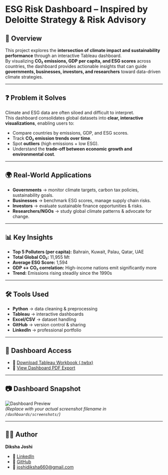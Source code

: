 # ESG Risk Dashboard – Inspired by Deloitte Strategy & Risk Advisory

## 📖 Overview  
This project explores the **intersection of climate impact and sustainability performance** through an interactive Tableau dashboard.  
By visualizing **CO₂ emissions, GDP per capita, and ESG scores** across countries, the dashboard provides actionable insights that can guide **governments, businesses, investors, and researchers** toward data-driven climate strategies.  

---

## ❓ Problem it Solves  
Climate and ESG data are often siloed and difficult to interpret.  
This dashboard consolidates global datasets into **clear, interactive visualizations**, enabling users to:  
- Compare countries by emissions, GDP, and ESG scores.  
- Track **CO₂ emission trends over time**.  
- Spot **outliers** (high emissions + low ESG).  
- Understand the **trade-off between economic growth and environmental cost**.  

---

## 🌍 Real-World Applications  
- **Governments** → monitor climate targets, carbon tax policies, sustainability goals.  
- **Businesses** → benchmark ESG scores, manage supply chain risks.  
- **Investors** → evaluate sustainable finance opportunities & risks.  
- **Researchers/NGOs** → study global climate patterns & advocate for change.  

---

## 📊 Key Insights  
- **Top 5 Polluters (per capita):** Bahrain, Kuwait, Palau, Qatar, UAE  
- **Total Global CO₂:** 11,955 Mt  
- **Average ESG Score:** 1,594  
- **GDP ↔ CO₂ correlation:** High-income nations emit significantly more  
- **Trend:** Emissions rising steadily since the 1990s  

---

## 🛠 Tools Used  
- **Python** → data cleaning & preprocessing  
- **Tableau** → interactive dashboards  
- **Excel/CSV** → dataset handling  
- **GitHub** → version control & sharing  
- **LinkedIn** → professional portfolio  

---

## 📑 Dashboard Access  
- 📂 [Download Tableau Workbook (.twbx)](https://github.com/joshidiksha660/esg-risk-dashboard/blob/main/dashboards/ESG%20DASHBOARD%20(5).twbx)  
- 📄 [View Dashboard PDF Export](dashboards/ESG_CO2_Dashboard.pdf)  

---

## 📷 Dashboard Snapshot  
![Dashboard Preview](dashboards/screenshots/main_dashboard.png)  
*(Replace with your actual screenshot filename in `/dashboards/screenshots/`)*  

---

## 👩‍💻 Author  
**Diksha Joshi**  
- 💼 [LinkedIn](https://www.linkedin.com/in/diksha-joshi-58b8ba304)  
- 📂 [GitHub](https://github.com/joshidiksha660)  
- 📧 joshidiksha660@gmail.com
